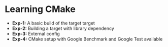 # Learning CMake

- **Exp-1:** A basic build of the target target
- **Exp-2:** Building a target with library dependency
- **Exp-3:** External config
- **Exp-4:** CMake setup with Google Benchmark and Google Test available
